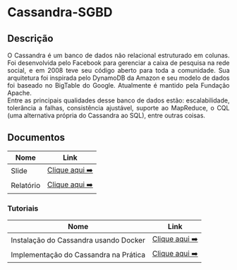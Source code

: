 # Cassandra-SGBD

## Descrição
<p align="justify">
O Cassandra é um banco de dados não relacional estruturado em colunas. Foi desenvolvida pelo Facebook para gerenciar a caixa de pesquisa na rede social, e em 2008 teve seu código aberto para toda a comunidade. Sua arquitetura foi inspirada pelo DynamoDB da Amazon e seu modelo de dados foi baseado no BigTable do Google. Atualmente é mantido pela Fundação Apache.<br/>
Entre as principais qualidades desse banco de dados estão: escalabilidade, tolerância a falhas, consistência ajustável, suporte ao MapReduce, o CQL (uma alternativa própria do Cassandra ao SQL), entre outras coisas.
</p>

## Documentos

| Nome          | Link                                                                                       |
| --------------| ------------------------------------------------------------------------------------------ |
| Slide | [Clique aqui ➡️](https://docs.google.com/presentation/d/1Suo7rZPbmUO8j9_nxRE5gz7pce7KE6G1NwA5L8xIbJE/edit?usp=sharing) |
| Relatório     | [Clique aqui ➡️](https://docs.google.com/document/d/1fVM7FfGR1u8vzKUkOagT3EWPRazIhfr6O44SpWtaWX0/edit?usp=sharing)                                                        |


### Tutoriais

| Nome                             | Link                                                  |
| -------------------------------- | ----------------------------------------------------  |
| Instalação do Cassandra usando Docker | [Clique aqui ➡️](docs/tutorial-cassandra.md)     |
| Implementação do Cassandra na Prática | [Clique aqui ➡️](docs/implementacao-pratica.md)     |

